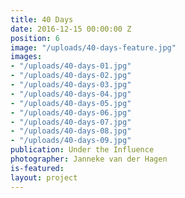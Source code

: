 ```yaml
---
title: 40 Days
date: 2016-12-15 00:00:00 Z
position: 6
image: "/uploads/40-days-feature.jpg"
images:
- "/uploads/40-days-01.jpg"
- "/uploads/40-days-02.jpg"
- "/uploads/40-days-03.jpg"
- "/uploads/40-days-04.jpg"
- "/uploads/40-days-05.jpg"
- "/uploads/40-days-06.jpg"
- "/uploads/40-days-07.jpg"
- "/uploads/40-days-08.jpg"
- "/uploads/40-days-09.jpg"
publication: Under the Influence
photographer: Janneke van der Hagen
is-featured: 
layout: project
---
```



